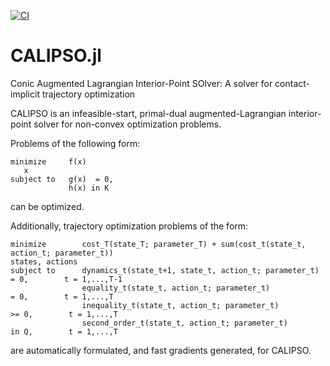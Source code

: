 [![CI](https://github.com/thowell/CALIPSO.jl/actions/workflows/CI.yml/badge.svg)](https://github.com/thowell/CALIPSO.jl/actions/workflows/CI.yml)

# CALIPSO.jl
Conic Augmented Lagrangian Interior-Point SOlver: A solver for contact-implicit trajectory optimization

CALIPSO is an infeasible-start, primal-dual augmented-Lagrangian interior-point solver for non-convex optimization problems. 

Problems of the following form:
```
minimize     f(x)
   x
subject to   g(x)  = 0,
             h(x) in K
```
can be optimized. 

Additionally, trajectory optimization problems of the form:
```
minimize        cost_T(state_T; parameter_T) + sum(cost_t(state_t, action_t; parameter_t))
states, actions
subject to      dynamics_t(state_t+1, state_t, action_t; parameter_t)  = 0,        t = 1,...,T-1  
                equality_t(state_t, action_t; parameter_t)             = 0,        t = 1,...,T
                inequality_t(state_t, action_t; parameter_t)          >= 0,        t = 1,...,T
                second_order_t(state_t, action_t; parameter_t)        in Q,        t = 1,...,T
``` 
are automatically formulated, and fast gradients generated, for CALIPSO.


